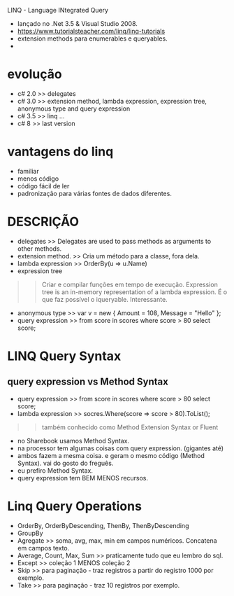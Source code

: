 LINQ - Language INtegrated Query

- lançado no .Net 3.5 & Visual Studio 2008.
- https://www.tutorialsteacher.com/linq/linq-tutorials
- extension methods para enumerables e queryables.
- 

# evolução
- c# 2.0 >> delegates
- c# 3.0 >> extension method, lambda expression, expression tree, anonymous type and query expression
- c# 3.5 >> linq
...
- c# 8 >> last version

# vantagens do linq
- familiar
- menos código
- código fácil de ler
- padronização para várias fontes de dados diferentes.

# DESCRIÇÃO
- delegates         >> Delegates are used to pass methods as arguments to other methods.
- extension method. >> Cria um método para a classe, fora dela.
- lambda expression >> OrderBy(u => u.Name)
- expression tree   
 >> Criar e compilar funções em tempo de execução.
 >> Expression tree is an in-memory representation of a lambda expression.
 >> É o que faz possível o iqueryable. Interessante.
 >> 
 
- anonymous type    >> var v = new { Amount = 108, Message = "Hello" };
- query expression  >> from score in scores where score > 80 select score;

# LINQ Query Syntax
## query expression vs Method Syntax
- query expression  >> from score in scores where score > 80 select score;
- lambda expression >> socres.Where(score => score > 80).ToList();
 >> também conhecido como Method Extension Syntax or Fluent
 
- no Sharebook usamos Method Syntax.
- na processor tem algumas coisas com query expression. (gigantes até)
- ambos fazem a mesma coisa. e geram o mesmo código (Method Syntax). vai do gosto do freguês.
- eu prefiro Method Syntax.
- query expression tem BEM MENOS recursos.

# Linq Query Operations
- OrderBy, OrderByDescending, ThenBy, ThenByDescending
- GroupBy
- Agregate >> soma, avg, max, min em campos numéricos. Concatena em campos texto.
- Average, Count, Max, Sum >> praticamente tudo que eu lembro do sql.
- Except >> coleção 1 MENOS coleção 2
- Skip >> para paginação - traz registros a partir do registro 1000 por exemplo.
- Take >> para paginação - traz 10 registros por exemplo.
